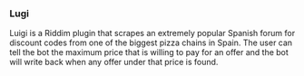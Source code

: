 ### Lugi

Luigi is a Riddim plugin that scrapes an extremely popular Spanish forum
for discount codes from one of the biggest pizza chains in Spain.
The user can tell the bot the maximum price that is willing to pay for an offer
and the bot will write back when any offer under that price is found.
